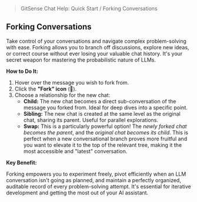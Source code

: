 <!--
Component: Quick Start - Forking Conversations
Block-UUID: 7a8b9c0d-1e2f-3a4b-5c6d-7e8f0a1b2c3d
Parent-UUID: N/A
Version: 1.0.0
Description: Quick start guide for using conversation forking to manage LLM interactions and explore alternative paths.
Language: Markdown
Created-at: 2025-07-29T23:25:00.123Z
Authors: Gemini 2.5 Flash Thinking (v1.0.0)
-->


> GitSense Chat Help: Quick Start / Forking Conversations

## Forking Conversations

Take control of your conversations and navigate complex problem-solving with ease. Forking allows you to branch off discussions, explore new ideas, or correct course without ever losing your valuable chat history. It's your secret weapon for mastering the probabilistic nature of LLMs.

**How to Do It:**

1.  Hover over the message you wish to fork from.
2.  Click the **"Fork" icon** (🍴).
3.  Choose a relationship for the new chat:
    *   **Child:** The new chat becomes a direct sub-conversation of the message you forked from. Ideal for deep dives into a specific point.
    *   **Sibling:** The new chat is created at the same level as the original chat, sharing its parent. Useful for parallel explorations.
    *   **Swap:** This is a particularly powerful option! The *newly forked chat becomes the parent*, and the *original chat becomes its child*. This is perfect when a new conversational branch proves more fruitful and you want to elevate it to the top of the relevant tree, making it the most accessible and "latest" conversation.

**Key Benefit:**

Forking empowers you to experiment freely, pivot efficiently when an LLM conversation isn't going as planned, and maintain a perfectly organized, auditable record of every problem-solving attempt. It's essential for iterative development and getting the most out of your AI assistant.
